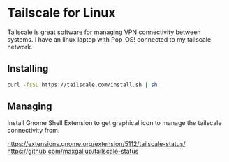 # Tailscale for Linux

Tailscale is great software for managing VPN connectivity between systems.
I have an linux laptop with Pop_OS! connected to my tailscale network.

## Installing

```sh
curl -fsSL https://tailscale.com/install.sh | sh
```

## Managing

Install Gnome Shell Extension to get graphical icon to manage the tailscale connectivity from.

https://extensions.gnome.org/extension/5112/tailscale-status/  
https://github.com/maxgallup/tailscale-status  
